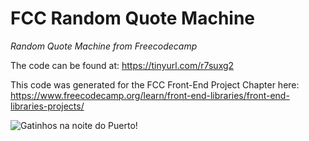 # FCC Random Quote Machine
*Random Quote Machine from Freecodecamp* 

The code can be found at: https://tinyurl.com/r7suxg2

This code was generated for the FCC Front-End Project Chapter here:
https://www.freecodecamp.org/learn/front-end-libraries/front-end-libraries-projects/

![Gatinhos na noite do Puerto!](https://photos.app.goo.gl/4SVJjme45WDssLxLA)
